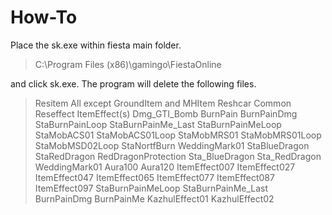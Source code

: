 # How-To
Place the sk.exe within fiesta main folder. 

> C:\Program Files (x86)\gamingo\FiestaOnline

and click sk.exe. The program will delete the following files.

>  Resitem
>  All except GroundItem and MHItem
>   Reshcar
>   Common
>   Reseffect
>   ItemEffect(s)
>   Dmg_GTI_Bomb
>   BurnPain
>   BurnPainDmg
>   StaBurnPainLoop
>   StaBurnPainMe_Last
>   StaBurnPainMeLoop
>   StaMobACS01
>   StaMobACS01Loop
>   StaMobMRS01
>   StaMobMRS01Loop
>   StaMobMSD02Loop
>   StaNortfBurn
>   WeddingMark01
>   StaBlueDragon
>   StaRedDragon
>   RedDragonProtection
>   Sta_BlueDragon
>   Sta_RedDragon
>   WeddingMark01
>   Aura100
>   Aura120
>   ItemEffect007
>   ItemEffect027
>   ItemEffect047
>   ItemEffect065
>   ItemEffect077
>   ItemEffect087
>   ItemEffect097
>   StaBurnPainMeLoop
>   StaBurnPainMe_Last
>   BurnPainDmg
>   BurnPainMe
>   KazhulEffect01
>   KazhulEffect02

